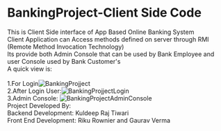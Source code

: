 # BankingProject-Client Side Code
This is Client Side interface of App Based Online Banking System <br />
Client Application can Access methods defined on server through RMI (Remote Method Invocation Technology)<br />
Its provide both Admin Console that can be used by Bank Employee and user Console used by Bank Customer's <br />
A quick view is:<br /><br />
1.For Login![BankingProjject](https://user-images.githubusercontent.com/34531635/61982359-218c6c80-b01a-11e9-8579-7665a9faa0ac.gif)<br />
2.After Login User:![BankingProjjectLogin](https://user-images.githubusercontent.com/34531635/61982536-b2634800-b01a-11e9-863c-21ed32ebb736.gif) <br />
3.Admin Console: ![BankingProjectAdminConsole](https://user-images.githubusercontent.com/34531635/61983176-ffe0b480-b01c-11e9-8256-72e819f63114.gif) <br />
Project Developed By:<br />
Backend Development: Kuldeep Raj Tiwari <br />
Front End Development: Riku Rownier and Gaurav Verma<br />
